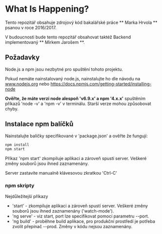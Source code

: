 # What Is Happening?

Tento repozitář obsahuje zdrojový kód bakalářské práce ** Marka Hrvola ** psanou v roce 2016/2017.

V budoucnosti bude tento repozitář obsahovat taktéž Backend implementovaný ** Mirkem Jarošem **.

## Požadavky

Node.js a npm jsou nezbytné pro spuštění tohoto projektu.

Pokud nemáte nainstalovaný node.js, nainstalujte ho dle návodu na www.nodejs.org nebo https://docs.npmjs.com/getting-started/installing-node

**Ověřte, že máte verzi node alespoň 'v6.9.x' a npm '4.x.x'**
spuštěním příkazů 'node -v' a 'npm -v' v terminálu. Starší verze mohou způsobovat chyby.

## Instalace npm balíčků

Nainstalujte balíčky specifikované v 'package.json' a ověřte že fungují:

```bash
npm install
npm start
```

Příkaz 'npm start' zkompiluje aplikaci a zároveň spustí server. Veškeré změny souborů jsou ihned zaznamenány.

Server zastavíte manualně klávesovou zkratkou 'Ctrl-C'


### npm skripty

Nejdůležitejší příkazy

* 'start' - zkompiluje aplikaci a zároveň spustí server. Veškeré změny souborů jsou ihned zaznamenány ('watch-mode').
* 'ng serve' - viz start, port lze specifikovat pomocí parametru --port.
* 'ng build' - proběhne build aplikace, pro produkční prostředí je potřeba zvolit přepínač --prod. Změny v kódu nejsou zaznamenány.


